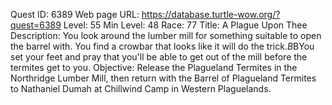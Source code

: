 Quest ID: 6389
Web page URL: https://database.turtle-wow.org/?quest=6389
Level: 55
Min Level: 48
Race: 77
Title: A Plague Upon Thee
Description: You look around the lumber mill for something suitable to open the barrel with. You find a crowbar that looks like it will do the trick.$B$BYou set your feet and pray that you'll be able to get out of the mill before the termites get to you.
Objective: Release the Plagueland Termites in the Northridge Lumber Mill, then return with the Barrel of Plagueland Termites to Nathaniel Dumah at Chillwind Camp in Western Plaguelands.
